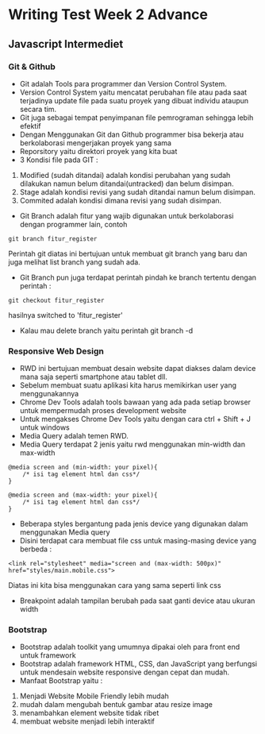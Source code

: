 # Writing Test Week 2 Advance
## **Javascript Intermediet**
### **Git & Github**
- Git adalah Tools para programmer dan Version Control System.
- Version Control System yaitu mencatat perubahan file atau pada saat terjadinya update file pada suatu proyek yang dibuat individu ataupun secara tim.
- Git juga sebagai tempat penyimpanan file pemrograman sehingga lebih efektif
- Dengan Menggunakan Git dan Github programmer bisa bekerja atau berkolaborasi mengerjakan proyek yang sama
- Reporsitory yaitu direktori proyek yang kita buat
- 3 Kondisi file pada GIT :
1. Modified (sudah ditandai) adalah kondisi perubahan yang sudah dilakukan namun belum ditandai(untracked) dan belum disimpan.
2. Stage adalah kondisi revisi yang sudah ditandai namun belum disimpan.
3. Commited adalah kondisi dimana revisi yang sudah disimpan.

- Git Branch adalah fitur yang wajib digunakan untuk berkolaborasi dengan programmer lain, contoh
```
git branch fitur_register
```
Perintah git diatas ini bertujuan untuk membuat git branch yang baru dan juga melihat list branch yang sudah ada.

- Git Branch pun juga terdapat perintah pindah ke branch tertentu dengan perintah :
```
git checkout fitur_register
```
hasilnya switched to 'fitur_register'

- Kalau mau delete branch yaitu perintah git branch -d <branch>

### **Responsive Web Design**
- RWD ini bertujuan membuat desain website dapat diakses dalam device mana saja seperti smartphone atau tablet dll.
- Sebelum membuat suatu aplikasi kita harus memikirkan user yang menggunakannya
- Chrome Dev Tools adalah tools bawaan yang ada pada setiap browser untuk mempermudah proses development website
- Untuk mengakses Chrome Dev Tools  yaitu dengan cara ctrl + Shift + J untuk windows
- Media Query adalah temen RWD.
- Media Query terdapat 2 jenis yaitu rwd menggunakan min-width dan max-width
```
@media screen and (min-width: your pixel){
    /* isi tag element html dan css*/
}

@media screen and (max-width: your pixel){
    /* isi tag element html dan css*/
}
```

- Beberapa styles bergantung pada jenis device yang digunakan dalam menggunakan Media query
- Disini terdapat cara membuat file css untuk masing-masing device yang berbeda :

```
<link rel="stylesheet" media="screen and (max-width: 500px)" href="styles/main.mobile.css">
```
Diatas ini kita bisa menggunakan cara yang sama seperti link css

- Breakpoint adalah tampilan berubah pada saat ganti device atau ukuran width

### **Bootstrap**
- Bootstrap adalah toolkit yang umumnya dipakai oleh para front end untuk framework
- Bootstrap adalah framework HTML, CSS, dan JavaScript yang berfungsi untuk mendesain website responsive dengan cepat dan mudah. 
- Manfaat Bootstrap yaitu :
1. Menjadi Website Mobile Friendly lebih mudah
2. mudah dalam mengubah bentuk gambar atau resize image
3. menambahkan element website tidak ribet
4. membuat website menjadi lebih interaktif
